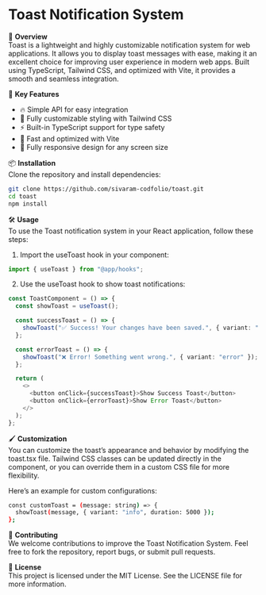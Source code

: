 # Toast Notification System

🚀 **Overview**  
Toast is a lightweight and highly customizable notification system for web applications. It allows you to display toast messages with ease, making it an excellent choice for improving user experience in modern web apps. Built using TypeScript, Tailwind CSS, and optimized with Vite, it provides a smooth and seamless integration.

🎯 **Key Features**
- 🔥 Simple API for easy integration
- 🎨 Fully customizable styling with Tailwind CSS
- ⚡ Built-in TypeScript support for type safety
- 🚀 Fast and optimized with Vite
- 📱 Fully responsive design for any screen size

📦 **Installation**  
Clone the repository and install dependencies:

```bash
git clone https://github.com/sivaram-codfolio/toast.git
cd toast
npm install
```

🛠️ **Usage**  
To use the Toast notification system in your React application, follow these steps:

1. Import the useToast hook in your component:

```typescript
import { useToast } from "@app/hooks";
```

2. Use the useToast hook to show toast notifications:

```typescript
const ToastComponent = () => {
  const showToast = useToast();

  const successToast = () => {
    showToast("✅ Success! Your changes have been saved.", { variant: "success", duration: 3000 });
  };

  const errorToast = () => {
    showToast("❌ Error! Something went wrong.", { variant: "error" });
  };

  return (
    <>
      <button onClick={successToast}>Show Success Toast</button>
      <button onClick={errorToast}>Show Error Toast</button>
    </>
  );
};
```

🖌️ **Customization**  
You can customize the toast’s appearance and behavior by modifying the toast.tsx file. Tailwind CSS classes can be updated directly in the component, or you can override them in a custom CSS file for more flexibility.

Here’s an example for custom configurations:

```bash
const customToast = (message: string) => {
  showToast(message, { variant: "info", duration: 5000 });
};
```

🤝 **Contributing**  
We welcome contributions to improve the Toast Notification System. Feel free to fork the repository, report bugs, or submit pull requests.

📜 **License**  
This project is licensed under the MIT License. See the LICENSE file for more information.
